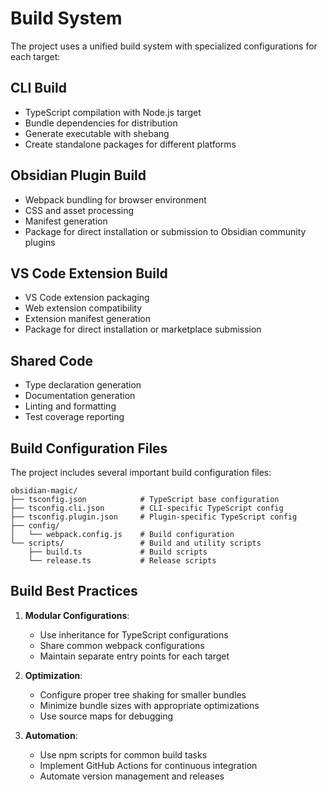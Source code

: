# Build System

The project uses a unified build system with specialized configurations for each target:

## CLI Build

- TypeScript compilation with Node.js target
- Bundle dependencies for distribution
- Generate executable with shebang
- Create standalone packages for different platforms

## Obsidian Plugin Build

- Webpack bundling for browser environment
- CSS and asset processing
- Manifest generation
- Package for direct installation or submission to Obsidian community plugins

## VS Code Extension Build

- VS Code extension packaging
- Web extension compatibility
- Extension manifest generation
- Package for direct installation or marketplace submission

## Shared Code

- Type declaration generation
- Documentation generation
- Linting and formatting
- Test coverage reporting

## Build Configuration Files

The project includes several important build configuration files:

```
obsidian-magic/
├── tsconfig.json            # TypeScript base configuration
├── tsconfig.cli.json        # CLI-specific TypeScript config
├── tsconfig.plugin.json     # Plugin-specific TypeScript config
├── config/
│   └── webpack.config.js    # Build configuration
└── scripts/                 # Build and utility scripts
    ├── build.ts             # Build scripts
    └── release.ts           # Release scripts
```

## Build Best Practices

1. **Modular Configurations**:
   - Use inheritance for TypeScript configurations
   - Share common webpack configurations
   - Maintain separate entry points for each target

2. **Optimization**:
   - Configure proper tree shaking for smaller bundles
   - Minimize bundle sizes with appropriate optimizations
   - Use source maps for debugging

3. **Automation**:
   - Use npm scripts for common build tasks
   - Implement GitHub Actions for continuous integration
   - Automate version management and releases 